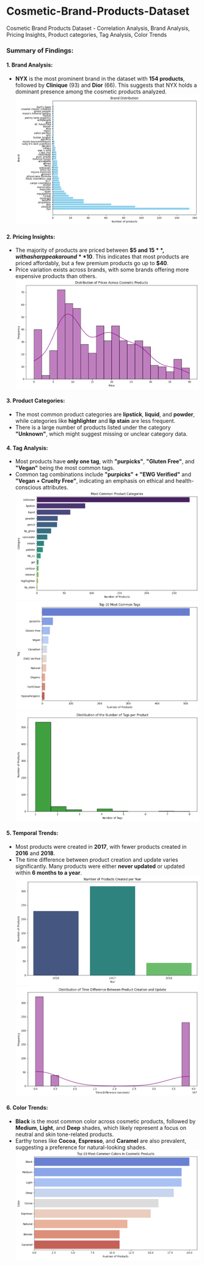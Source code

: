 # Cosmetic-Brand-Products-Dataset
Cosmetic Brand Products Dataset - Correlation Analysis, Brand Analysis, Pricing Insights, Product categories, Tag Analysis, Color Trends 

### Summary of Findings:

#### 1. **Brand Analysis**:
- **NYX** is the most prominent brand in the dataset with **154 products**, followed by **Clinique** (93) and **Dior** (66). This suggests that NYX holds a dominant presence among the cosmetic products analyzed.
  ![Alt text](9.png)


#### 2. **Pricing Insights**:
- The majority of products are priced between **$5 and $15**, with a sharp peak around **$10**. This indicates that most products are priced affordably, but a few premium products go up to **$40**.
- Price variation exists across brands, with some brands offering more expensive products than others.
    ![Alt text](2.png)

#### 3. **Product Categories**:
- The most common product categories are **lipstick**, **liquid**, and **powder**, while categories like **highlighter** and **lip stain** are less frequent.
- There is a large number of products listed under the category **"Unknown"**, which might suggest missing or unclear category data.

#### 4. **Tag Analysis**:
- Most products have **only one tag**, with **"purpicks"**, **"Gluten Free"**, and **"Vegan"** being the most common tags.
- Common tag combinations include **"purpicks" + "EWG Verified"** and **"Vegan + Cruelty Free"**, indicating an emphasis on ethical and health-conscious attributes.
    ![Alt text](3.png)
      ![Alt text](4.png)
      ![Alt text](5.png)
#### 5. **Temporal Trends**:
- Most products were created in **2017**, with fewer products created in **2016** and **2018**.
- The time difference between product creation and update varies significantly. Many products were either **never updated** or updated within **6 months to a year**.
    ![Alt text](6.png)
      ![Alt text](7.png)
      
#### 6. **Color Trends**:
- **Black** is the most common color across cosmetic products, followed by **Medium**, **Light**, and **Deep** shades, which likely represent a focus on neutral and skin tone-related products.
- Earthy tones like **Cocoa**, **Espresso**, and **Caramel** are also prevalent, suggesting a preference for natural-looking shades.
      ![Alt text](8.png)
